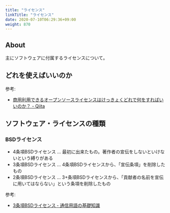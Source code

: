 ```yaml
---
title: "ライセンス"
linkTitle: "ライセンス"
date: 2020-07-10T06:29:36+09:00
weight: 870
---
```


## About

主にソフトウェアに付属するライセンスについて。

## どれを使えばいいのか

参考:

- [商用利用できるオープンソースライセンスはけっきょくどれで何をすればいいのか？ - Qiita](https://qiita.com/0xfffffff7/items/efbb65521d7708f2db7d)

## ソフトウェア・ライセンスの種類
### BSDライセンス

- 4条項BSDライセンス ... 最初に出来たもの。著作者の宣伝をしないといけないという縛りがある
- 3条項BSDライセンス ... 4条項BSDライセンスから、「宣伝条項」を削除したもの
- 2条項BSDライセンス ... 3+条項BSDライセンスから、「貢献者の名前を宣伝に用いてはならない」という条項を削除したもの

参考:

- [3条項BSDライセンス ‐ 通信用語の基礎知識](https://www.wdic.org/w/TECH/3%E6%9D%A1%E9%A0%85BSD%E3%83%A9%E3%82%A4%E3%82%BB%E3%83%B3%E3%82%B9)
